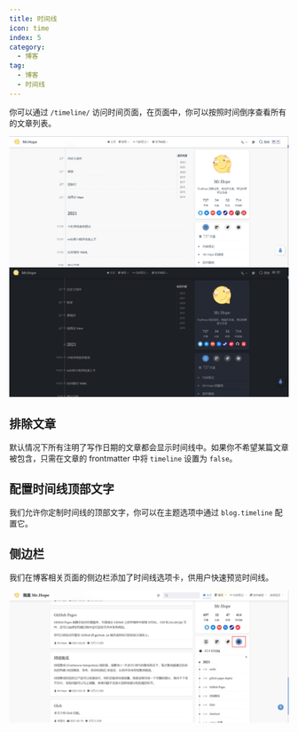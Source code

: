 ```yaml
---
title: 时间线
icon: time
index: 5
category:
  - 博客
tag:
  - 博客
  - 时间线
---
```


你可以通过 `/timeline/` 访问时间页面，在页面中，你可以按照时间倒序查看所有的文章列表。

![时间线列表](./assets/timeline-light.png#light)
![时间线列表](./assets/timeline-dark.png#dark)

## 排除文章

默认情况下所有注明了写作日期的文章都会显示时间线中。如果你不希望某篇文章被包含，只需在文章的 frontmatter 中将 `timeline` 设置为 `false`。

## 配置时间线顶部文字

我们允许你定制时间线的顶部文字，你可以在主题选项中通过 `blog.timeline` 配置它。

## 侧边栏

我们在博客相关页面的侧边栏添加了时间线选项卡，供用户快速预览时间线。

![时间线选项卡](./assets/timeline-tab.png)
